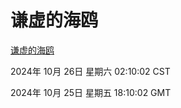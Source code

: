 # 谦虚的海鸥
[谦虚的海鸥](http://219.139.199.238:56308/qxdho/course/base/hotlink/index.php)

2024年 10月 26日 星期六 02:10:02 CST

2024年 10月 25日 星期五 18:10:02 GMT
